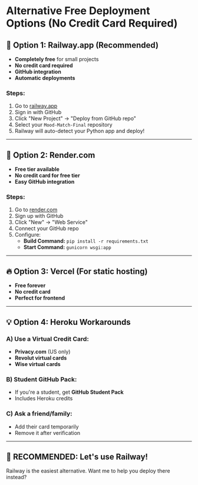 # Alternative Free Deployment Options (No Credit Card Required)

## 🚂 Option 1: Railway.app (Recommended)
- **Completely free** for small projects
- **No credit card required**
- **GitHub integration**
- **Automatic deployments**

### Steps:
1. Go to [railway.app](https://railway.app)
2. Sign in with GitHub
3. Click "New Project" → "Deploy from GitHub repo"
4. Select your `Mood-Match-Final` repository
5. Railway will auto-detect your Python app and deploy!

---

## 🎨 Option 2: Render.com
- **Free tier available**
- **No credit card for free tier**
- **Easy GitHub integration**

### Steps:
1. Go to [render.com](https://render.com)
2. Sign up with GitHub
3. Click "New" → "Web Service"
4. Connect your GitHub repo
5. Configure:
   - **Build Command:** `pip install -r requirements.txt`
   - **Start Command:** `gunicorn wsgi:app`

---

## 🔥 Option 3: Vercel (For static hosting)
- **Free forever**
- **No credit card**
- **Perfect for frontend**

---

## 💡 Option 4: Heroku Workarounds

### A) Use a Virtual Credit Card:
- **Privacy.com** (US only)
- **Revolut virtual cards**
- **Wise virtual cards**

### B) Student GitHub Pack:
- If you're a student, get **GitHub Student Pack**
- Includes Heroku credits

### C) Ask a friend/family:
- Add their card temporarily
- Remove it after verification

---

## 🎯 RECOMMENDED: Let's use Railway!

Railway is the easiest alternative. Want me to help you deploy there instead?

